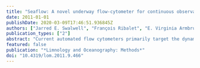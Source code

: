 ```yaml
---
title: "Seaflow: A novel underway flow-cytometer for continuous observations of phytoplankton in the ocean"
date: 2011-01-01
publishDate: 2020-03-09T17:46:51.936845Z
authors: ["Jarred E. Swalwell", "François Ribalet", "E. Virginia Armbrust"]
publication_types: ["2"]
abstract: "Current automated flow cytometers primarily target the dynamics of phytoplankton communities in coastal environments and lack the sensitivity to resolve the spatial distribution of Prochlorococcus, the smallest phytoplankton that dominates the open ocean. Here we present SeaFlow, a novel flow cytometer developed for continuous real-time observations of natural assemblages of small phytoplankton cells, including Prochlorococcus. Unlike other flow cytometers, SeaFlow does not use sheath fluid. Instead, a virtual-core is used to determine the position of a particle in the stream of seawater. By eliminating sheath fluid, SeaFlow can continuously sample the seawater stream directly from a ship's intake system. Image analysis is used to automatically align the laser with the optical system and then monitor and correct for drift. SeaFlow performs rapid quantification (up to 24,000 cells per second) of multidimensional characteristics of phytoplankton cells in the pico- to nanophytoplankton size range (0.5-20 $μ$m) to analyze the equivalent of 480 traditional flow cytometry samples per day while on board a research vessel. Data analysis tools have been created to automatically cluster and count phytoplankton populations with geo-referenced data visualization. SeaFlow makes it possible to explore surface phytoplankton dynamics at a spatial scale ranging from a few meters to thousands of kilometers. An example data set is presented from a 450-km long transect near the Hawaiian Islands with the continuous data aggregated in 3 min intervals. © 2011, by the American Society of Limnology and Oceanography, Inc."
featured: false
publication: "*Limnology and Oceanography: Methods*"
doi: "10.4319/lom.2011.9.466"
---
```


